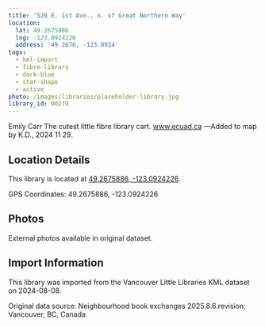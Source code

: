 ```yaml
---
title: '520 E. 1st Ave., n. of Great Northern Way'
location:
  lat: 49.2675886
  lng: -123.0924226
  address: '49.2676, -123.0924'
tags:
  - kml-import
  - fibre-library
  - dark-blue
  - star-shape
  - active
photo: /images/libraries/placeholder-library.jpg
library_id: 00279
---
```

Emily Carr The cutest little fibre library cart.
www.ecuad.ca
—Added to map by K.D., 2024 11 29.

## Location Details

This library is located at [49.2675886, -123.0924226](https://www.google.com/maps?q=49.2675886,-123.0924226).

GPS Coordinates: 49.2675886, -123.0924226

## Photos

External photos available in original dataset.

## Import Information

This library was imported from the Vancouver Little Libraries KML dataset on 2024-08-08.

Original data source: Neighbourhood book exchanges 2025.8.6.revision; Vancouver, BC, Canada
